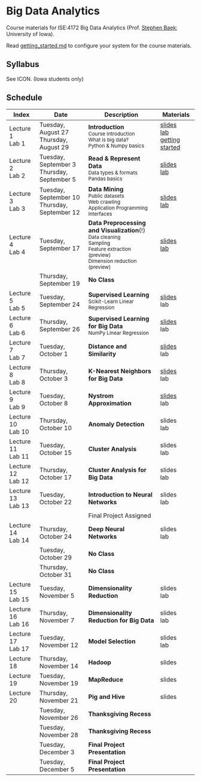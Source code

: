 # Big Data Analytics
Course materials for ISE:4172 Big Data Analytics (Prof. [Stephen Baek](http://www.stephenbaek.com); University of Iowa).

Read [getting_started.md](getting_started.md) to configure your system for the course materials.

## Syllabus
See ICON. (Iowa students only)

## Schedule
| **Index**       | **Date**           | **Description**           | **Materials**     |
|-----------------|--------------------|---------------------------|-------------------|
| Lecture 1<br>Lab 1 | Tuesday, August 27<br>Thursday, August 29 | **Introduction**<br><sub>Course introduction<br>What is big data?<br>Python & Numpy basics</sub>  | [slides][slide1]<br>[lab][lab1]<br>[getting started](getting_started.md) |
| Lecture 2<br>Lab 2 | Tuesday, September 3<br>Thursday, September 5 | **Read & Represent Data**<br><sub>Data types & formats<br>Pandas basics</sub> | [slides][slide2]<br>[lab][lab2] |
| Lecture 3<br>Lab 3 | Tuesday, September 10<br>Thursday, September 12 | **Data Mining**<br><sub>Public datasets<br>Web crawling<br>Application Programming Interfaces</sub> | [slides][slide3]<br>[lab][lab3] |
| Lecture 4<br>Lab 4 | Tuesday, September 17 | **Data Preprocessing and Visualization**(!)<br><sub>Data cleaning<br>Sampling<br>Feature extraction (preview)<br>Dimension reduction (preview)</sub> | [slides][slide4]<br>[lab][lab4] |
|                    | Thursday, September 19 | **No Class**<br> |   |
| Lecture 5<br>Lab 5 | Tuesday, September 24 | **Supervised Learning**<br><sub>Scikit-Learn Linear Regression</sub> | [slides][slide5]<br>lab |
| Lecture 6<br>Lab 6 | Thursday, September 26 | **Supervised Learning for Big Data**<br><sub>NumPy Linear Regression</sub> | [slides][slide6]<br>lab |
| Lecture 7<br>Lab 7 | Tuesday, October 1 | **Distance and Similarity**<br><sub></sub> | [slides][slide7]<br>lab |
| Lecture 8<br>Lab 8 | Thursday, October 3 | **K-Nearest Neighbors for Big Data**<br><sub></sub> | [slides][slide8]<br>lab |
| Lecture 9<br>Lab 9 | Tuesday, October 8 | **Nystrom Approximation**<br><sub></sub> | [slides][slide9]<br>lab |
| Lecture 10<br>Lab 10 | Thursday, October 10 | **Anomaly Detection**<br><sub></sub> | slides<br>lab |
| Lecture 11<br>Lab 11 | Tuesday, October 15 | **Cluster Analysis**<br><sub></sub> | slides<br>lab |
| Lecture 12<br>Lab 12 | Thursday, October 17 | **Cluster Analysis for Big Data**<br><sub></sub> | slides<br>lab |
| Lecture 13<br>Lab 13 | Tuesday, October 22 | **Introduction to Neural Networks**<br><sub></sub> | slides<br>lab |
|                    |                     | Final Project Assigned                |               |
| Lecture 14<br>Lab 14 | Thursday, October 24 | **Deep Neural Networks**<br><sub></sub> | slides<br>lab |
|                    | Tuesday, October 29 | **No Class**<br> |  |
|                    | Thursday, October 31 | **No Class**<br> |  |
| Lecture 15<br>Lab 15 | Tuesday, November 5 | **Dimensionality Reduction**<br><sub></sub> | slides<br>lab |
| Lecture 16<br>Lab 16 | Thursday, November 7 | **Dimensionality Reduction for Big Data**<br><sub></sub> | slides<br>lab |
| Lecture 17<br>Lab 17 | Tuesday, November 12 | **Model Selection**<br><sub></sub> | slides<br>lab |
| Lecture 18 | Thursday, November 14 | **Hadoop**<br><sub></sub> | slides |
| Lecture 19 | Tuesday, November 19 | **MapReduce**<br><sub></sub> | slides |
| Lecture 20 | Thursday, November 21 | **Pig and Hive**<br><sub></sub> | slides |
|                    | Tuesday, November 26 | **Thanksgiving Recess**<br> |  |
|                    | Tuesday, November 28 | **Thanksgiving Recess**<br> |  |
|                    | Tuesday, December 3 | **Final Project Presentation**<br> |  |
|                    | Tuesday, December 5 | **Final Project Presentation**<br> |  |

<!--| Lecture 7<br>Lab 7 |  | **Market Basket Analysis**<br><sub></sub> | slides<br>lab |-->




[slide1]: https://docs.google.com/presentation/d/1SfyD_368Fi3-jp_1K0jcruSszwG55srlr9BtGz3A2OI/edit?usp=sharing
[slide2]: https://docs.google.com/presentation/d/17HzZmXP-xWtvgPrPOptM-AEKFnGaUJSzmEiJjz784_c/edit?usp=sharing
[slide3]: https://docs.google.com/presentation/d/13A1hZwC3uXRYgGsWtFgeFVnql_Li_dgMaOJ2WXDj6t0/edit?usp=sharing
[slide4]: https://docs.google.com/presentation/d/1ZlB6RmeJhJCugo0G3KnQFrIW_HNevgQgNR3HgwHa144/edit?usp=sharing
[slide5]: https://docs.google.com/presentation/d/1lITsifhDDPl-0adEgj9ATllTYIT1heydzcoewNvURA8/edit?usp=sharing
[slide6]: https://docs.google.com/presentation/d/14Xe7Ytn9NDohIUgp9OfWujRlo9Rq_SrseFnwSGJUouM/edit?usp=sharing
[slide7]: https://docs.google.com/presentation/d/1A3-7-QStxauVxAGKTYfw7LN3rBHc12kLiCWNlSMzNuk/edit?usp=sharing
[slide8]: https://docs.google.com/presentation/d/149sFpxqhKDFvCTgFWUN-7NouW1f16xgij1yowhpGt74/edit?usp=sharing
[slide9]: https://docs.google.com/presentation/d/1rPfl8ZCjSRNOt0jmfWaXIwIWsqz6xoZWCTVSYCWfj2Y/edit?usp=sharing

[lab1]: https://colab.research.google.com/github/stephenbaek/bigdata/blob/master/in-class-assignments/ica01/hello_world.ipynb
[lab2]: https://colab.research.google.com/github/stephenbaek/bigdata/blob/master/in-class-assignments/ica02/How_to_Read_and_Represent_Data.ipynb
[lab3]: https://colab.research.google.com/github/stephenbaek/bigdata/blob/master/in-class-assignments/ica03/Data_Mining.ipynb
[lab4]: https://colab.research.google.com/github/stephenbaek/bigdata/blob/master/in-class-assignments/ica04/Data_Preprocessing_and_Visualization.ipynb
